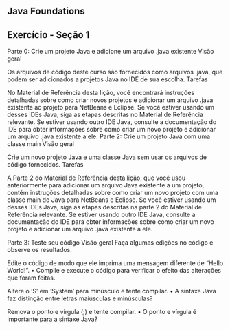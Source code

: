 ## Java Foundations

## Exercício - Seção 1
Parte 0: Crie um projeto Java e adicione um arquivo .java existente Visão geral

Os arquivos de código deste curso são fornecidos como arquivos .java, que podem ser adicionados a projetos Java no IDE de sua escolha. Tarefas

No Material de Referência desta lição, você encontrará instruções detalhadas sobre como criar novos projetos e adicionar um arquivo .java existente ao projeto para NetBeans e Eclipse. Se você estiver usando um desses IDEs Java, siga as etapas descritas no Material de Referência relevante. Se estiver usando outro IDE Java, consulte a documentação do IDE para obter informações sobre como criar um novo projeto e adicionar um arquivo .java existente a ele.
Parte 2: Crie um projeto Java com uma classe main Visão geral

Crie um novo projeto Java e uma classe Java sem usar os arquivos de código fornecidos. Tarefas

A Parte 2 do Material de Referência desta lição, que você usou anteriormente para adicionar um arquivo Java existente a um projeto, contém instruções detalhadas sobre como criar um novo projeto com uma classe main do Java para NetBeans e Eclipse.
Se você estiver usando um desses IDEs Java, siga as etapas descritas na parte 2 do Material de Referência relevante. Se estiver usando outro IDE Java, consulte a documentação do IDE para obter informações sobre como criar um novo projeto e adicionar um arquivo .java existente a ele.

Parte 3: Teste seu código Visão geral Faça algumas edições no código e observe os resultados.

Edite o código de modo que ele imprima uma mensagem diferente de “Hello World!”. • Compile e execute o código para verificar o efeito das alterações que foram feitas.

Altere o ‘S’ em ‘System’ para minúsculo e tente compilar. • A sintaxe Java faz distinção entre letras maiúsculas e minúsculas?

Remova o ponto e vírgula (;) e tente compilar. • O ponto e vírgula é importante para a sintaxe Java?

